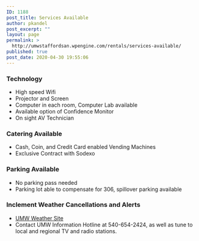 ```yaml
---
ID: 1188
post_title: Services Available
author: pkandel
post_excerpt: ""
layout: page
permalink: >
  http://umwstaffordsan.wpengine.com/rentals/services-available/
published: true
post_date: 2020-04-30 19:55:06
---
```

<h3></h3>
<h3>Technology</h3>
<ul>
 	<li>High speed Wifi</li>
 	<li>Projector and Screen</li>
 	<li>Computer in each room, Computer Lab available</li>
 	<li>Available option of Confidence Monitor</li>
 	<li>On sight AV Technician</li>
</ul>
<h3>Catering Available</h3>
<ul>
 	<li>Cash, Coin, and Credit Card enabled Vending Machines</li>
 	<li>Exclusive Contract with Sodexo</li>
</ul>
<h3>Parking Available</h3>
<ul>
 	<li>No parking pass needed</li>
 	<li>Parking lot able to compensate for 306, spillover parking available</li>
</ul>
<h3>Inclement Weather Cancellations and Alerts</h3>
<ul>
 	<li><a href="https://umwva.alerteagle.com/">UMW Weather Site </a></li>
 	<li>Contact UMW Information Hotline at 540-654-2424, as well as tune to local and regional TV and radio stations.</li>
</ul>